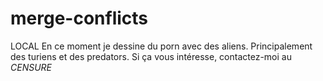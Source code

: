 # merge-conflicts
LOCAL
En ce moment je dessine du porn avec des aliens.
Principalement des turiens et des predators.
Si ça vous intéresse, contactez-moi au *CENSURE*
